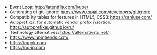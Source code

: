 - Event Loop: http://latentflip.com/loupe/
- Generating of git-ignore: https://www.toptal.com/developers/gitignore
- Compatibility tables for features in HTML5, CSS3: https://caniuse.com/
- Autoprefixer: for automatic vendor prefix insertion: https://autoprefixer.github.io/ru/
- Technology alternatives: https://alternativeto.net/
- https://www.npmtrends.com/
- https://ngrok.com
- https://no-ip.com
